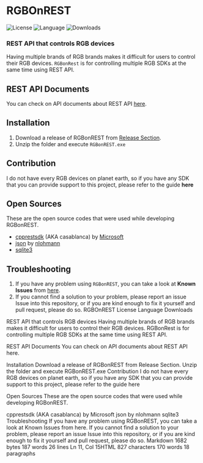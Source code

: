 # RGBOnREST
![License](https://img.shields.io/github/license/gooday2die/RgbOnRest) ![Language](https://img.shields.io/github/languages/top/gooday2die/RgbOnRest)
![Downloads](https://img.shields.io/github/downloads/gooday2die/RgbOnRest/latest/total) 
### REST API that controls RGB devices
Having multiple brands of RGB brands makes it difficult for users to control their RGB devices. `RGBonRest` is for controlling multiple RGB SDKs at the same time using REST API.

## REST API Documents
You can check on API documents about REST API [here](https://github.com/gooday2die/RgbOnRest/blob/main/GitHub/docs/README.md).

## Installation
1. Download a release of RGBonREST from [Release Section](https://github.com/gooday2die/RgbOnRest/releases).
2. Unzip the folder and execute `RGBonREST.exe`

## Contribution
I do not have every RGB devices on planet earth, so if you have any SDK that you can provide support to this project, please refer to the guide **here**

## Open Sources
These are the open source codes that were used while developing RGBonREST.
- [cpprestsdk](https://github.com/microsoft/cpprestsdk) (AKA casablanca) by [Microsoft](https://github.com/microsoft/)
- [json](https://github.com/nlohmann/json) by [nlohmann](https://github.com/nlohmann/)
- [sqlite3](https://www.sqlite.org/download.html) 

## Troubleshooting
1. If you have any problem using `RGBonREST`, you can take a look at **Known Issues** from [here](https://github.com/gooday2die/RgbOnRest/blob/main/GitHub/KnownIssues.md). 
2. If you cannot find a solution to your problem, please report an issue Issue into this repository, or if you are kind enough to fix it yourself and pull request, please do so.
RGBOnREST
License Language
Downloads

REST API that controls RGB devices
Having multiple brands of RGB brands makes it difficult for users to control their RGB devices. RGBonRest is for controlling multiple RGB SDKs at the same time using REST API.

REST API Documents
You can check on API documents about REST API here.

Installation
Download a release of RGBonREST from Release Section.
Unzip the folder and execute RGBonREST.exe
Contribution
I do not have every RGB devices on planet earth, so if you have any SDK that you can provide support to this project, please refer to the guide here

Open Sources
These are the open source codes that were used while developing RGBonREST.

cpprestsdk (AKA casablanca) by Microsoft
json by nlohmann
sqlite3
Troubleshooting
If you have any problem using RGBonREST, you can take a look at Known Issues from here.
If you cannot find a solution to your problem, please report an issue Issue into this repository, or if you are kind enough to fix it yourself and pull request, please do so.
Markdown 1682 bytes 187 words 26 lines Ln 11, Col 15HTML 827 characters 170 words 18 paragraphs

